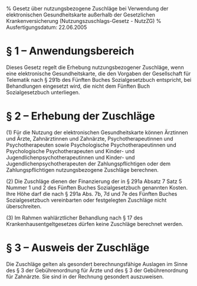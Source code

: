 % Gesetz über nutzungsbezogene Zuschläge bei Verwendung der elektronischen Gesundheitskarte außerhalb der Gesetzlichen Krankenversicherung  (Nutzungszuschlags-Gesetz - NutzZG)
% Ausfertigungsdatum: 22.06.2005
 
# § 1 – Anwendungsbereich

Dieses Gesetz regelt die Erhebung nutzungsbezogener Zuschläge, wenn eine elektronische Gesundheitskarte, die den Vorgaben der Gesellschaft für Telematik nach § 291b des Fünften Buches Sozialgesetzbuch entspricht, bei Behandlungen eingesetzt wird, die nicht dem Fünften Buch Sozialgesetzbuch unterliegen.

# § 2 – Erhebung der Zuschläge

(1) Für die Nutzung der elektronischen Gesundheitskarte können Ärztinnen und Ärzte, Zahnärztinnen und Zahnärzte, Psychotherapeutinnen und Psychotherapeuten sowie Psychologische Psychotherapeutinnen und Psychologische Psychotherapeuten und Kinder- und Jugendlichenpsychotherapeutinnen und Kinder- und Jugendlichenpsychotherapeuten der Zahlungspflichtigen oder dem Zahlungspflichtigen nutzungsbezogene Zuschläge berechnen.

(2) Die Zuschläge dienen der Finanzierung der in § 291a Absatz 7 Satz 5 Nummer 1 und 2 des Fünften Buches Sozialgesetzbuch genannten Kosten. Ihre Höhe darf die nach § 291a Abs. 7b, 7d und 7e des Fünften Buches Sozialgesetzbuch vereinbarten oder festgelegten Zuschläge nicht überschreiten.

(3) Im Rahmen wahlärztlicher Behandlung nach § 17 des Krankenhausentgeltgesetzes dürfen keine Zuschläge berechnet werden.

# § 3 – Ausweis der Zuschläge

Die Zuschläge gelten als gesondert berechnungsfähige Auslagen im Sinne des § 3 der Gebührenordnung für Ärzte und des § 3 der Gebührenordnung für Zahnärzte. Sie sind in der Rechnung gesondert auszuweisen.
